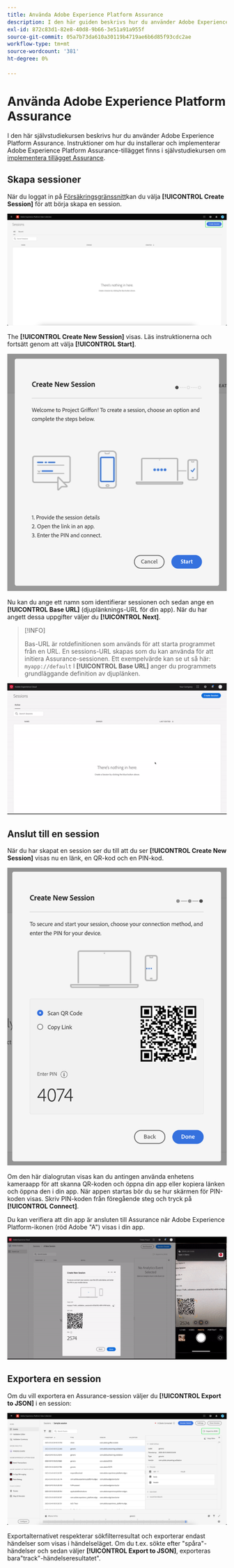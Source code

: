 ```yaml
---
title: Använda Adobe Experience Platform Assurance
description: I den här guiden beskrivs hur du använder Adobe Experience Platform Assurance när det har installerats och implementerats.
exl-id: 872c83d1-82e8-40d8-9b66-3e51a91a955f
source-git-commit: 05a7b73da610a30119b4719ae6b6d85f93cdc2ae
workflow-type: tm+mt
source-wordcount: '381'
ht-degree: 0%

---
```


# Använda Adobe Experience Platform Assurance

I den här självstudiekursen beskrivs hur du använder Adobe Experience Platform Assurance. Instruktioner om hur du installerar och implementerar Adobe Experience Platform Assurance-tillägget finns i självstudiekursen om [implementera tillägget Assurance](./implement-assurance.md).

## Skapa sessioner

När du loggat in på [Försäkringsgränssnitt](https://experience.adobe.com/assurance)kan du välja **[!UICONTROL Create Session]** för att börja skapa en session.

![Knappen Skapa session markeras och visar var du kan skapa en session.](./images/using-assurance/create-session.png)

The **[!UICONTROL Create New Session]** visas. Läs instruktionerna och fortsätt genom att välja **[!UICONTROL Start]**.

![Dialogrutan Skapa ny session visas med instruktioner om hur du använder Assurance.](./images/using-assurance/create-new-session.png)

Nu kan du ange ett namn som identifierar sessionen och sedan ange en **[!UICONTROL Base URL]** (djuplänknings-URL för din app). När du har angett dessa uppgifter väljer du **[!UICONTROL Next]**.

>[!INFO]
>
>Bas-URL är rotdefinitionen som används för att starta programmet från en URL. En sessions-URL skapas som du kan använda för att initiera Assurance-sessionen. Ett exempelvärde kan se ut så här: `myapp://default` I **[!UICONTROL Base URL]** anger du programmets grundläggande definition av djuplänken.

![Det fullständiga arbetsflödet för att skapa en ny session visas.](./images/using-assurance/create-session.gif)

## Anslut till en session

När du har skapat en session ser du till att du ser **[!UICONTROL Create New Session]** visas nu en länk, en QR-kod och en PIN-kod.

![En dialogruta med alternativ för att ansluta till din Assurance-session visas.](./images/using-assurance/create-new-session-pin.png)

Om den här dialogrutan visas kan du antingen använda enhetens kameraapp för att skanna QR-koden och öppna din app eller kopiera länken och öppna den i din app. När appen startas bör du se hur skärmen för PIN-koden visas. Skriv PIN-koden från föregående steg och tryck på **[!UICONTROL Connect]**.

Du kan verifiera att din app är ansluten till Assurance när Adobe Experience Platform-ikonen (röd Adobe &quot;A&quot;) visas i din app.

![Det fullständiga arbetsflödet för att ansluta programmet till en Assurance-session visas.](./images/using-assurance/connect-session.gif)

## Exportera en session

Om du vill exportera en Assurance-session väljer du **[!UICONTROL Export to JSON]** i en session:

![Exportera en session](./images/using-assurance/export-session.png)

Exportalternativet respekterar sökfilterresultat och exporterar endast händelser som visas i händelseläget. Om du t.ex. sökte efter &quot;spåra&quot;-händelser och sedan väljer **[!UICONTROL Export to JSON]**, exporteras bara&quot;track&quot;-händelseresultatet&quot;.
